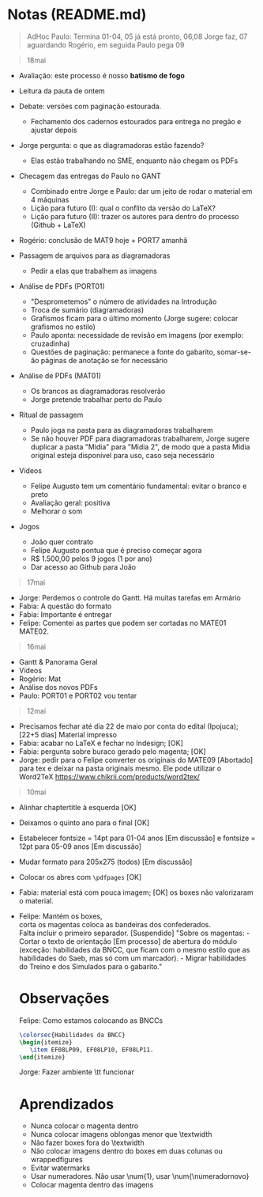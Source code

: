 Notas (README.md)
=====

>AdHoc
>Paulo: Termina 01-04, 05 já está pronto, 06,08 Jorge faz, 07 aguardando Rogério, em seguida Paulo pega 09

>18mai

* Avaliação: este processo é nosso **batismo de fogo**
 
* Leitura da pauta de ontem

* Debate: versões com paginação estourada. 
	- Fechamento dos cadernos estourados para entrega no pregão e ajustar depois

* Jorge pergunta: o que as diagramadoras estão fazendo?
	- Elas estão trabalhando no SME, enquanto não chegam os PDFs

* Checagem das entregas do Paulo no GANT
 	- Combinado entre Jorge e Paulo: dar um jeito de rodar o material em 4 máquinas
 	- Lição para futuro (I): qual o conflito da versão do LaTeX?
 	- Lição para futuro (II): trazer os autores para dentro do processo (Github + LaTeX)

* Rogério: conclusão de MAT9 hoje + PORT7 amanhã

* Passagem de arquivos para as diagramadoras
 	- Pedir a elas que trabalhem as imagens 

* Análise de PDFs (PORT01) 
	- "Desprometemos" o número de atividades na Introdução 
	- Troca de sumário (diagramadoras)
	- Grafismos ficam para o último momento (Jorge sugere: colocar grafismos no estilo)
	- Paulo aponta: necessidade de revisão em imagens (por exemplo: cruzadinha)
	- Questões de paginação: permanece a fonte do gabarito, somar-se-ão páginas de anotação se for necessário 
 
* Análise de PDFs (MAT01)
 	- Os brancos as diagramadoras resolverão
 	- Jorge pretende trabalhar perto do Paulo 

* Ritual de passagem
 	- Paulo joga na pasta para as diagramadoras trabalharem
 	- Se não houver PDF para diagramadoras trabalharem, Jorge sugere duplicar a pasta "Midia" para "Midia 2", 
 	de modo que a pasta Midia original esteja disponível para uso, caso seja necessário 
 	
* Vídeos
 	- Felipe Augusto tem um comentário fundamental: evitar o branco e preto
 	- Avaliação geral: positiva
 	- Melhorar o som

* Jogos
 	- João quer contrato 
 	- Felipe Augusto pontua que é preciso começar agora
 	- R$ 1.500,00 pelos 9 jogos (1 por ano)
 	- Dar acesso ao Github para João 


>17mai
* Jorge: Perdemos o controle do Gantt. Há muitas tarefas em Armário
* Fabia: A questão do formato
* Fabia: Importante é entregar
* Felipe: Comentei as partes que podem ser cortadas no MATE01 MATE02.

> 16mai
* Gantt & Panorama Geral
* Vídeos
* Rogério: Mat
* Análise dos novos PDFs
* Paulo: PORT01 e PORT02 vou tentar


> 12mai
* Precisamos fechar até dia 22 de maio por conta do edital (Ipojuca); 			[22+5 dias] Material impresso
* Fabia: acabar no LaTeX e fechar no Indesign; 															[OK]
* Fabia: pergunta sobre buraco gerado pelo magenta; 												[OK]
* Jorge: pedir para o Felipe converter os originais do MATE09  							[Abortado]
  para tex e deixar na pasta originais mesmo. 
  Ele pode utilizar o Word2TeX https://www.chikrii.com/products/word2tex/

> 10mai
* Alinhar chaptertitle à esquerda               														[OK]
* Deixamos o quinto ano para o final 				    														[OK]  
* Estabelecer fontsize = 14pt para 01-04 anos   														[Em discussão]
  e fontsize = 12pt para 05-09 anos 			      														[Em discussão] 
* Mudar formato para 205x275 (todos) 					  														[Em discussão]
* Colocar os abres com `\pdfpages`	            														[OK]
* Fabia:   material está com pouca imagem;      														[OK]
           os boxes não valorizaram o material.
* Felipe:  Mantém os boxes,  
		       corta os magentas 
		       coloca as bandeiras dos confederados.   
	         Falta incluir o primeiro separador. 															[Suspendido]
	         "Sobre os magentas: - Cortar o texto de orientação  							[Em processo]
	         de abertura do módulo (exceção: habilidades da BNCC, que 
	         ficam com o mesmo estilo que as habilidades do Saeb, 
	         mas só com um marcador). 
	         - Migrar habilidades do Treino 
	         e dos Simulados para o gabarito."


	Observações
	===========

	Felipe: Como estamos colocando as BNCCs
	```tex
	\colorsec{Habilidades da BNCC} 
	\begin{itemize} 
	   \item EF08LP09, EF08LP10, EF08LP11. 
	\end{itemize}
	```

	Jorge: Fazer ambiente \tt funcionar


	Aprendizados
	============

	* Nunca colocar o magenta dentro
	* Nunca colocar imagens oblongas menor que \textwidth 
	* Não fazer boxes fora do \textwidth
	* Não colocar imagens dentro do boxes em duas colunas ou wrappedfigures
	* Evitar watermarks
	* Usar numeradores. Não usar \num{1}, usar \num{\numeradornovo}
	* Colocar magenta dentro das imagens
